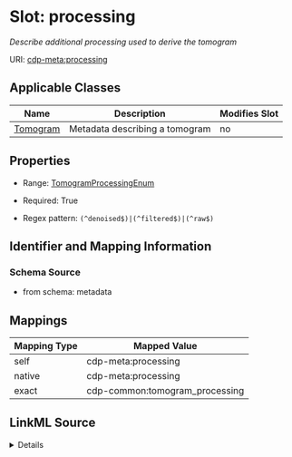 

# Slot: processing


_Describe additional processing used to derive the tomogram_



URI: [cdp-meta:processing](metadataprocessing)



<!-- no inheritance hierarchy -->





## Applicable Classes

| Name | Description | Modifies Slot |
| --- | --- | --- |
| [Tomogram](Tomogram.md) | Metadata describing a tomogram |  no  |







## Properties

* Range: [TomogramProcessingEnum](TomogramProcessingEnum.md)

* Required: True

* Regex pattern: `(^denoised$)|(^filtered$)|(^raw$)`





## Identifier and Mapping Information







### Schema Source


* from schema: metadata




## Mappings

| Mapping Type | Mapped Value |
| ---  | ---  |
| self | cdp-meta:processing |
| native | cdp-meta:processing |
| exact | cdp-common:tomogram_processing |




## LinkML Source

<details>
```yaml
name: processing
description: Describe additional processing used to derive the tomogram
from_schema: metadata
exact_mappings:
- cdp-common:tomogram_processing
rank: 1000
alias: processing
owner: Tomogram
domain_of:
- Tomogram
range: tomogram_processing_enum
required: true
inlined: true
inlined_as_list: true
pattern: (^denoised$)|(^filtered$)|(^raw$)

```
</details>